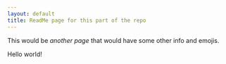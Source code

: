```yaml
---
layout: default
title: ReadMe page for this part of the repo
---
```


This would be *another page* that would have some other info and emojis.

Hello world!
